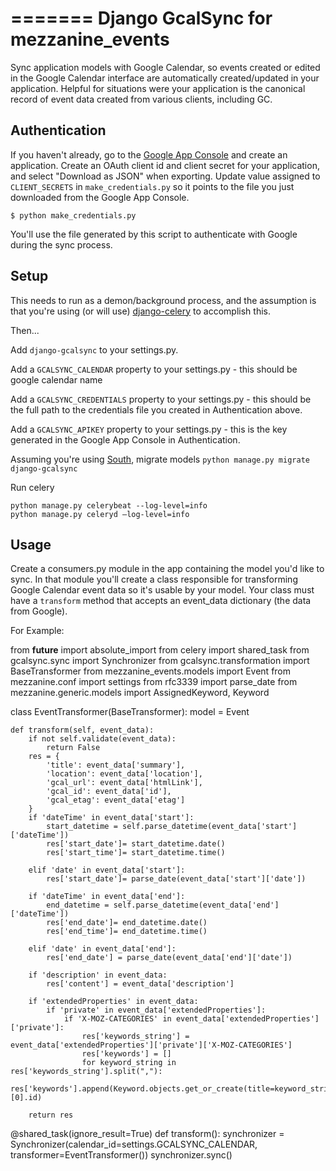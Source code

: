 =======
Django GcalSync for mezzanine_events
=============

Sync application models with Google Calendar, so events created or edited in the Google Calendar interface are automatically created/updated in your application. Helpful for situations were your application is the canonical record of event data created from various clients, including GC.

Authentication
----- 

If you haven't already, go to the [Google App Console](https://code.google.com/apis/console) and create an application. Create an OAuth client id and client secret for your application, and select "Download as JSON" when exporting. Update value assigned to `CLIENT_SECRETS` in `make_credentials.py` so it points to the file you just downloaded from the Google App Console.

    $ python make_credentials.py

You'll use the file generated by this script to authenticate with Google during the sync process.


Setup
-----

This needs to run as a demon/background process, and the assumption is that you're using (or will use) [django-celery](https://github.com/celery/django-celery) to accomplish this. 

Then...

Add `django-gcalsync` to your settings.py. 

Add a `GCALSYNC_CALENDAR` property to your settings.py - this should be google calendar name

Add a `GCALSYNC_CREDENTIALS` property to your settings.py - this should be the full path to the credentials file you created in Authentication above.

Add a `GCALSYNC_APIKEY` property to your settings.py - this is the key generated in the Google App Console in Authentication.

Assuming you're using [South](http://south.aeracode.org/), migrate models `python manage.py migrate django-gcalsync`

Run celery

    python manage.py celerybeat --log-level=info
    python manage.py celeryd —log-level=info


Usage
-----

Create a consumers.py module in the app containing the model you'd like to sync. In that module you'll create a class responsible for transforming Google Calendar event data so it's usable by your model. Your class must have a `transform` method that accepts an event_data dictionary (the data from Google).

For Example:

from __future__ import absolute_import
from celery import shared_task
from gcalsync.sync import Synchronizer
from gcalsync.transformation import BaseTransformer
from mezzanine_events.models import Event
from mezzanine.conf import settings
from rfc3339 import parse_date
from mezzanine.generic.models import AssignedKeyword, Keyword


class EventTransformer(BaseTransformer):
    model = Event

    def transform(self, event_data):
        if not self.validate(event_data):
            return False
        res = {
            'title': event_data['summary'],
            'location': event_data['location'],
            'gcal_url': event_data['htmlLink'],
            'gcal_id': event_data['id'],
            'gcal_etag': event_data['etag']
        }
        if 'dateTime' in event_data['start']:
            start_datetime = self.parse_datetime(event_data['start']['dateTime'])
            res['start_date']= start_datetime.date()
            res['start_time']= start_datetime.time()

        elif 'date' in event_data['start']:
            res['start_date']= parse_date(event_data['start']['date'])

        if 'dateTime' in event_data['end']:
            end_datetime = self.parse_datetime(event_data['end']['dateTime'])
            res['end_date']= end_datetime.date()
            res['end_time']= end_datetime.time()

        elif 'date' in event_data['end']:
            res['end_date'] = parse_date(event_data['end']['date'])

        if 'description' in event_data:
            res['content'] = event_data['description']

        if 'extendedProperties' in event_data:
            if 'private' in event_data['extendedProperties']:
                if 'X-MOZ-CATEGORIES' in event_data['extendedProperties']['private']:
                    res['keywords_string'] = event_data['extendedProperties']['private']['X-MOZ-CATEGORIES']
                    res['keywords'] = []
                    for keyword_string in res['keywords_string'].split(","):
                        res['keywords'].append(Keyword.objects.get_or_create(title=keyword_string)[0].id)

        return res

@shared_task(ignore_result=True)
def transform():
    synchronizer = Synchronizer(calendar_id=settings.GCALSYNC_CALENDAR, transformer=EventTransformer())
    synchronizer.sync()

